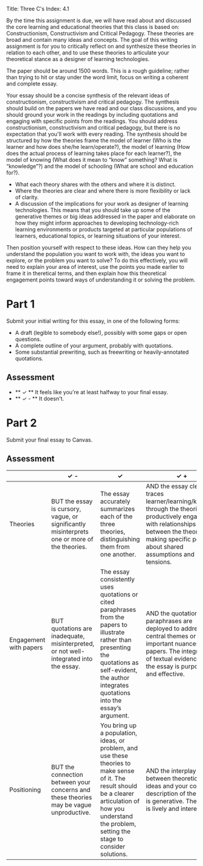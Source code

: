Title: Three C's
Index: 4.1

By the time this assignment is due, we will have read about and discussed the core learning and educational theories that this class is based on: Constructionism, Constructivism and Critical Pedagogy. These theories are broad and contain many ideas and concepts. The goal of this writing assignment is for you to critically reflect on and synthesize these theories in relation to each other, and to use these theories to articulate your theoretical stance as a designer of learning technologies.

The paper should be around 1500 words. This is a rough guideline; rather than trying to hit or stay under the word limit, focus on writing a coherent and complete essay.

Your essay should be a concise synthesis of the relevant ideas of constructionism, constructivism and critical pedagogy. The synthesis should build on the papers we have read and our class discussions, and you should ground your work in the readings by including quotations and engaging with specific points from the readings. You should address constructionism, constructivism and critical pedagogy, but there is no expectation that you'll work with every reading. The synthesis should be structured by how the theories frame the model of learner (Who is the learner and how does she/he learn/operate?), the model of learning (How does the actual process of learning takes place for each learner?), the model of knowing (What does it mean to “know” something? What is “knowledge”?) and the model of schooling (What are school and education for?). 

* What each theory shares with the others and where it is distinct.
* Where the theories are clear and where there is more flexibility or lack of clarity.
* A discussion of the implications for your work as designer of learning technologies. This means that you should take up some of the generative themes or big ideas addressed in the paper and elaborate on how they might inform approaches to developing technology-rich learning environments or products targeted at particular populations of learners, educational topics, or learning situations of your interest.

Then position yourself with respect to these ideas. How can they help you understand the population you want to work with, the ideas you want to explore, or the problem you want to solve? To do this effectively, you will need to explain your area of interest, use the points you made earlier to frame it in theretical terms, and then explain how this theoretical engagement points toward ways of understanding it or solving the problem. 

# Part 1

Submit your initial writing for this essay, in one of the following forms:

- A draft (legible to somebody else!), possibly with some gaps or open questions.
- A complete outline of your argument, probably with quotations.
- Some substantial prewriting, such as freewriting or heavily-annotated quotations.


## Assessment

- ** &#10003; ** It feels like you're at least halfway to your final essay. 
- ** &#10003; - ** It doesn't.

# Part 2

Submit your final essay to Canvas.

## Assessment

| | &#10003; - | &#10003; | &#10003; + |
|-|-------------------------|--------------------|----------------------|
|Theories|BUT the essay is cursory, vague, or  significantly misinterprets one or more of the theories.|The essay accurately summarizes each of the three theories, distinguishing them from one another.|AND the essay clearly traces learner/learning/knowing through the theories and productively engages with relationships between the theories, making specific points about shared assumptions and tensions.|
|Engagement with papers|BUT quotations are inadequate, misinterpreted, or not well-integrated into the essay.|The essay consistently uses quotations or cited paraphrases from the papers to illustrate rather than presenting the quotations as self-evident, the author integrates quotations into the essay’s argument.|AND the quotations/ paraphrases are deployed to address central themes or important nuances of the papers. The integration of  textual evidence into the essay is purposeful and effective.|
|Positioning|BUT the connection between your concerns and these theories may be vague unproductive. | You bring up a population, ideas, or problem, and use these theories to make sense of it. The result should be a clearer articulation of how you understand the problem, setting the stage to consider solutions. | AND the interplay between theoretical ideas and your concrete description of the issue is generative. The essay is lively and interesting. |
